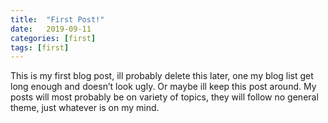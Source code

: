 ```yaml
---
title:  "First Post!"
date:   2019-09-11 
categories: [first]
tags: [first]
---
```

This is my first blog post, ill probably delete this later, one my blog list get long enough and doesn’t look ugly. Or maybe ill keep this post around. My posts will most probably be on variety of topics, they will follow no general theme, just whatever is on my mind.
